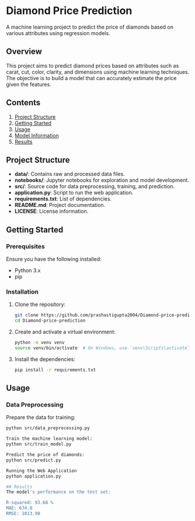 # Diamond Price Prediction

A machine learning project to predict the price of diamonds based on various attributes using regression models.

## Overview

This project aims to predict diamond prices based on attributes such as carat, cut, color, clarity, and dimensions using machine learning techniques. The objective is to build a model that can accurately estimate the price given the features.

## Contents

1. [Project Structure](#project-structure)
2. [Getting Started](#getting-started)
3. [Usage](#usage)
4. [Model Information](#model-information)
5. [Results](#results)
   
## Project Structure

- **data/**: Contains raw and processed data files.
- **notebooks/**: Jupyter notebooks for exploration and model development.
- **src/**: Source code for data preprocessing, training, and prediction.
- **application.py**: Script to run the web application.
- **requirements.txt**: List of dependencies.
- **README.md**: Project documentation.
- **LICENSE**: License information.

## Getting Started

### Prerequisites

Ensure you have the following installed:
- Python 3.x
- pip

### Installation

1. Clone the repository:
    ```bash
    git clone https://github.com/prashastigupta2004/Diamond-price-prediction.git
    cd Diamond-price-prediction
    ```

2. Create and activate a virtual environment:
    ```bash
    python -m venv venv
    source venv/bin/activate  # On Windows, use `venv\Scripts\activate`
    ```

3. Install the dependencies:
    ```bash
    pip install -r requirements.txt
    ```

## Usage

### Data Preprocessing

Prepare the data for training:
```bash
python src/data_preprocessing.py

Train the machine learning model:
python src/train_model.py

Predict the price of diamonds:
python src/predict.py

Running the Web Application
python application.py

## Results
The model's performance on the test set:

R-squared: 93.68 %
MAE: 674.0
RMSE: 1013.90

